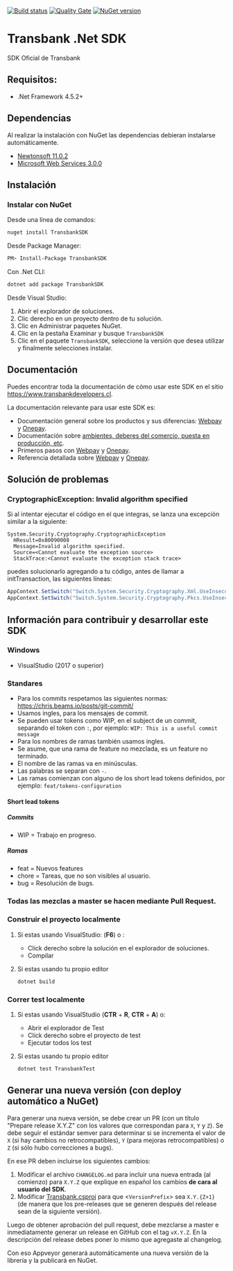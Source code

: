 [![Build status](https://ci.appveyor.com/api/projects/status/89bp8nprjo3hfwu1/branch/master?svg=true)](https://ci.appveyor.com/project/TransbankDevelopers/transbank-sdk-dotnet/branch/master)
[![Quality Gate](https://sonarcloud.io/api/project_badges/measure?project=dotnetsdk&metric=alert_status)](https://sonarcloud.io/dashboard?id=dotnetsdk)
[![NuGet version](https://badge.fury.io/nu/TransbankSDK.svg)](https://badge.fury.io/nu/TransbankSDK)
# Transbank .Net SDK

SDK Oficial de Transbank

## Requisitos:
 - .Net Framework 4.5.2+

## Dependencias
Al realizar la instalación con NuGet las dependencias
debieran instalarse automáticamente.

- [Newtonsoft 11.0.2](https://www.newtonsoft.com/json)
- [Microsoft Web Services 3.0.0](https://www.microsoft.com/en-us/download/details.aspx?id=14089)

## Instalación

### Instalar con NuGet

Desde una línea de comandos:

```bash
nuget install TransbankSDK
```

Desde Package Manager:

```bash
PM> Install-Package TransbankSDK
```

Con .Net CLI:

```bash
dotnet add package TransbankSDK
```

Desde Visual Studio:

1. Abrir el explorador de soluciones.
2. Clic derecho en un proyecto dentro de tu solución.
3. Clic en Administrar paquetes NuGet.
4. Clic en la pestaña Examinar y busque `TransbankSDK`
5. Clic en el paquete `TransbankSDK`, seleccione la versión que desea utilizar y finalmente selecciones instalar.

## Documentación 

Puedes encontrar toda la documentación de cómo usar este SDK en el sitio https://www.transbankdevelopers.cl.

La documentación relevante para usar este SDK es:

- Documentación general sobre los productos y sus diferencias:
  [Webpay](https://www.transbankdevelopers.cl/producto/webpay) y
  [Onepay](https://www.transbankdevelopers.cl/producto/onepay).
- Documentación sobre [ambientes, deberes del comercio, puesta en producción,
  etc](https://www.transbankdevelopers.cl/documentacion/como_empezar#ambientes).
- Primeros pasos con [Webpay](https://www.transbankdevelopers.cl/documentacion/webpay) y [Onepay](https://www.transbankdevelopers.cl/documentacion/onepay).
- Referencia detallada sobre [Webpay](https://www.transbankdevelopers.cl/referencia/webpay) y [Onepay](https://www.transbankdevelopers.cl/referencia/onepay).

## Solución de problemas

### CryptographicException: Invalid algorithm specified

Si al intentar ejecutar el código en el que integras, se lanza una excepción similar a la siguiente:
```
System.Security.Cryptography.CryptographicException
  HResult=0x80090008
  Message=Invalid algorithm specified.
  Source=<Cannot evaluate the exception source>
  StackTrace:<Cannot evaluate the exception stack trace>
```
puedes solucionarlo agregando a tu código, antes de llamar a initTransaction, las siguientes líneas:

```csharp
AppContext.SetSwitch("Switch.System.Security.Cryptography.Xml.UseInsecureHashAlgorithms", true);
AppContext.SetSwitch("Switch.System.Security.Cryptography.Pkcs.UseInsecureHashAlgorithms", true);
```

## Información para contribuir y desarrollar este SDK

### Windows
- VisualStudio (2017 o superior)

### Standares

- Para los commits respetamos las siguientes normas: https://chris.beams.io/posts/git-commit/
- Usamos ingles, para los mensajes de commit.
- Se pueden usar tokens como WIP, en el subject de un commit, separando el token con `:`, por ejemplo:
`WIP: This is a useful commit message`
- Para los nombres de ramas también usamos ingles.
- Se asume, que una rama de feature no mezclada, es un feature no terminado.
- El nombre de las ramas va en minúsculas.
- Las palabras se separan con `-`.
- Las ramas comienzan con alguno de los short lead tokens definidos, por ejemplo: `feat/tokens-configuration`

#### Short lead tokens
##### Commits
- WIP = Trabajo en progreso.
##### Ramas
- feat = Nuevos features
- chore = Tareas, que no son visibles al usuario.
- bug = Resolución de bugs.

### Todas las mezclas a master se hacen mediante Pull Request.

### Construir el proyecto localmente
1. Si estas usando VisualStudio: (**F6**) o :
    - Click derecho sobre la solución en el explorador de soluciones.
    - Compilar

2. Si estas usando tu propio editor
    ```bash
    dotnet build
    ```

### Correr test localmente
1. Si estas usando VisualStudio (**CTR** + **R**, **CTR** + **A**) o:
    - Abrir el explorador de Test
    - Click derecho sobre el proyecto de test
    - Ejecutar todos los test

2. Si estas usando tu propio editor
    ```bash
    dotnet test TransbankTest
    ```
## Generar una nueva versión (con deploy automático a NuGet)

Para generar una nueva versión, se debe crear un PR (con un título "Prepare release X.Y.Z" con los valores que correspondan para `X`, `Y` y `Z`). Se debe seguir el estándar semver para determinar si se incrementa el valor de `X` (si hay cambios no retrocompatibles), `Y` (para mejoras retrocompatibles) o `Z` (si sólo hubo correcciones a bugs).

En ese PR deben incluirse los siguientes cambios:

1. Modificar el archivo `CHANGELOG.md` para incluir una nueva entrada (al comienzo) para `X.Y.Z` que explique en español los cambios **de cara al usuario del SDK**.
2. Modificar [Transbank.csproj](./Transbank/Transbank.csproj) para que <`VersionPrefix`> sea `X.Y.{Z+1}` (de manera que los pre-releases que se generen después del release sean de la siguiente versión).

Luego de obtener aprobación del pull request, debe mezclarse a master e inmediatamente generar un release en GitHub con el tag `vX.Y.Z`. En la descripción del release debes poner lo mismo que agregaste al changelog.

Con eso Appveyor generará automáticamente una nueva versión de la librería y la publicará en NuGet.

